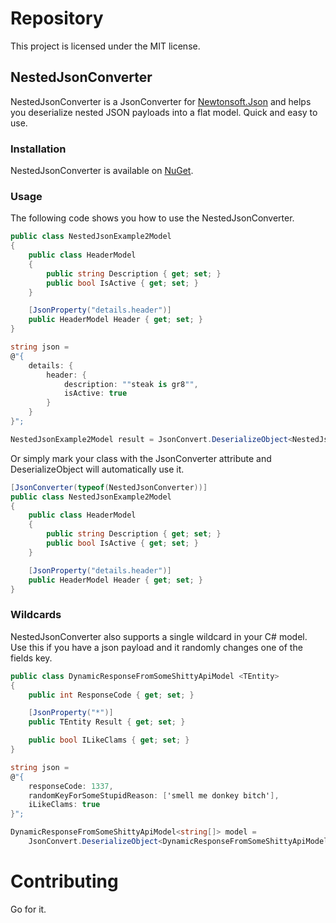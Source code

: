 Repository
==========

This project is licensed under the MIT license.

NestedJsonConverter
--------------------
NestedJsonConverter is a JsonConverter for [Newtonsoft.Json](https://github.com/JamesNK/Newtonsoft.Json) and helps you deserialize nested JSON payloads into a flat model. Quick and easy to use.

### Installation

NestedJsonConverter is available on [NuGet](https://www.nuget.org/packages/MAD.JsonConverters.NestedJsonConverter).

### Usage

The following code shows you how to use the NestedJsonConverter.

```cs
public class NestedJsonExample2Model
{
    public class HeaderModel
    {
        public string Description { get; set; }
        public bool IsActive { get; set; }
    }

    [JsonProperty("details.header")]
    public HeaderModel Header { get; set; }
}

string json = 
@"{
    details: {
        header: {
            description: ""steak is gr8"",
            isActive: true
        }
    }
}";

NestedJsonExample2Model result = JsonConvert.DeserializeObject<NestedJsonExample2Model>(json, new NestedJsonConverter());
```
Or simply mark your class with the JsonConverter attribute and DeserializeObject will automatically use it.
```cs
[JsonConverter(typeof(NestedJsonConverter))]
public class NestedJsonExample2Model
{
    public class HeaderModel
    {
        public string Description { get; set; }
        public bool IsActive { get; set; }
    }

    [JsonProperty("details.header")]
    public HeaderModel Header { get; set; }
}
```
### Wildcards

NestedJsonConverter also supports a single wildcard in your C# model. Use this if you have a json payload and it randomly changes one of the fields key.

```cs
public class DynamicResponseFromSomeShittyApiModel <TEntity>
{
    public int ResponseCode { get; set; }

    [JsonProperty("*")]
    public TEntity Result { get; set; }

    public bool ILikeClams { get; set; }
}

string json =
@"{
    responseCode: 1337,
    randomKeyForSomeStupidReason: ['smell me donkey bitch'],
    iLikeClams: true
}";

DynamicResponseFromSomeShittyApiModel<string[]> model = 
    JsonConvert.DeserializeObject<DynamicResponseFromSomeShittyApiModel<string[]>>(json, new NestedJsonConverter());
```

Contributing
==========

Go for it.
